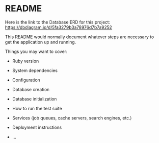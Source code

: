 # README

Here is the link to the Database ERD for this project: https://dbdiagram.io/d/5fa3279b3a78976d7b7a9252

This README would normally document whatever steps are necessary to get the application up and running.

Things you may want to cover:

- Ruby version

- System dependencies

- Configuration

- Database creation

- Database initialization

- How to run the test suite

- Services (job queues, cache servers, search engines, etc.)

- Deployment instructions

- ...
